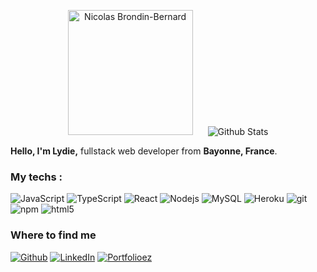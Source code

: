 
<p align="center">
  <img src="https://avatars.githubusercontent.com/u/74747382?v=4" alt="Nicolas Brondin-Bernard" height="200" style="margin-right: 20px"/>
  <img src="https://github-readme-stats.vercel.app/api?username=LydiePluvinage&show_icons=true&theme=graywhite" alt="Github Stats" />
</p>
<p>
  <strong>Hello, I'm Lydie,</strong> fullstack web developer from <b>Bayonne, France</b>. 
  
</p>
<h3>My techs :</h3>
<p>
  <img alt="JavaScript" src="https://img.shields.io/badge/-JavaScript-yellow?style=flat-square&logo=javascript&logoColor=white" />
  <img alt="TypeScript" src="https://img.shields.io/badge/-TypeScript-007ACC?style=flat-square&logo=typescript&logoColor=white" />
  <img alt="React" src="https://img.shields.io/badge/-React-blue?style=flat-square&logo=react&logoColor=white" />
  <img alt="Nodejs" src="https://img.shields.io/badge/-Nodejs-43853d?style=flat-square&logo=Node.js&logoColor=white" />
  <img alt="MySQL" src="https://img.shields.io/badge/-MySQL-lightgrey?style=flat-square&logo=mysql&logoColor=blue" />
  <img alt="Heroku" src="https://img.shields.io/badge/-Heroku-430098?style=flat-square&logo=heroku&logoColor=white" />
  <img alt="git" src="https://img.shields.io/badge/-Git-F05032?style=flat-square&logo=git&logoColor=white" />
  <img alt="npm" src="https://img.shields.io/badge/-NPM-CB3837?style=flat-square&logo=npm&logoColor=white" />
  <img alt="html5" src="https://img.shields.io/badge/-HTML5-E34F26?style=flat-square&logo=html5&logoColor=white" />

</p>
  <h3>Where to find me</h3>
<p><a href="https://github.com/LydiePluvinage" target="_blank"><img alt="Github" src="https://img.shields.io/badge/GitHub-%2312100E.svg?&style=for-the-badge&logo=Github&logoColor=white" /></a> 
<a href="https://www.linkedin.com/in/lydiepluvinage" target="_blank"><img alt="LinkedIn" src="https://img.shields.io/badge/linkedin-%230077B5.svg?&style=for-the-badge&logo=linkedin&logoColor=white" /></a> 
<a href="http://lydiepluvinage.com" target="_blank"><img alt="Portfolioez" src="https://img.shields.io/badge/blog-%2312100E.svg?&style=for-the-badge&logo=medium&logoColor=white" /></a>
</p>
